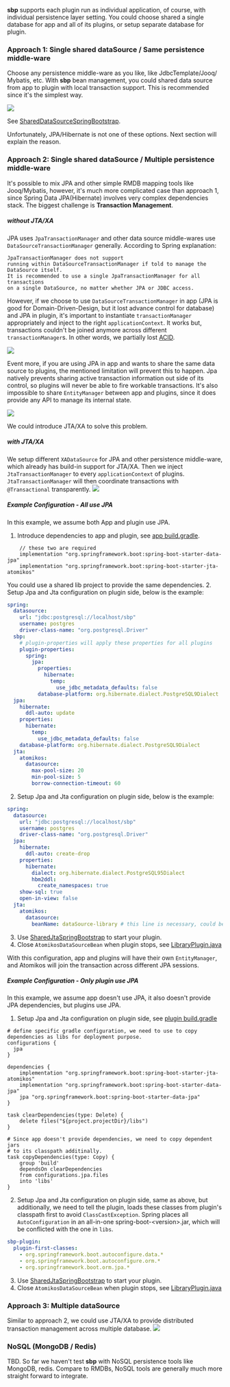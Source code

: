 **sbp** supports each plugin run as individual application, of
course, with individual persistence layer setting. You could choose shared
a single database for app and all of its plugins, or setup separate database
for plugin.

### Approach 1: Single shared dataSource / Same persistence middle-ware  
Choose any persistence middle-ware as you like, like JdbcTemplate/Jooq/
Mybatis, etc. With **sbp** bean management, 
you could shared data source from app to plugin with local
transaction support. This is recommended since it's the simplest way.

![](persistence_1.png?raw=true)

See [SharedDataSourceSpringBootstrap](../sbp-core/src/main/java/org/laxture/sbp/spring/boot/SharedDataSourceSpringBootstrap.java).

Unfortunately, JPA/Hibernate is not one of these options. Next section will explain
the reason.

### Approach 2: Single shared dataSource / Multiple persistence middle-ware
It's possible to mix JPA and other simple RMDB mapping tools like Jooq/Mybatis,
however, it's much more complicated case than approach 1, since Spring Data JPA(Hibernate)
involves very complex dependencies stack. The biggest challenge is **Transaction
Management**.

##### without JTA/XA
JPA uses `JpaTransactionManager` and other data source middle-wares use `DataSourceTransactionManager` generally.
According to Spring explanation:
```
JpaTransactionManager does not support 
running within DataSourceTransactionManager if told to manage the DataSource itself.
It is recommended to use a single JpaTransactionManager for all transactions
on a single DataSource, no matter whether JPA or JDBC access.
```
However, if we choose to use `DataSourceTransactionManager` in app 
(JPA is good for Domain-Driven-Design, but it lost advance control for database) 
and JPA in plugin, it's important to instantiate `transactionManager` appropriately
and inject to the right `applicationContext`. It works but, transactions couldn't be joined
anymore across different `transactionManager`s. In other words, we partially lost 
[ACID](https://en.wikipedia.org/wiki/ACID).

![](persistence_2.png?raw=true)

Event more, if you are using JPA in app and wants to share the same data source to plugins, the mentioned
limitation will prevent this to happen. Jpa natively prevents sharing active transaction information
out side of its control, so plugins will never be able to fire workable transactions. It's also 
impossible to share `EntityManager` between app and plugins, since it does provide any API to 
manage its internal state.

![](persistence_5.png?raw=true)

We could introduce JTA/XA to solve this problem.

##### with JTA/XA
We setup different `XADataSource` for JPA and other persistence middle-ware,
which already has build-in support for JTA/XA. Then we inject `JtaTransactionManager`
to every `applicationContext` of plugins. `JtaTransactionManager` will then
coordinate transactions with `@Transactional` transparently.
![](persistence_3.png?raw=true)

##### Example Configuration - All use JPA
In this example, we assume both App and plugin use JPA. 
1. Introduce dependencies to app and plugin, see [app build.gradle](/demo-jpa/build.gradle).
```
    // these two are required 
    implementation "org.springframework.boot:spring-boot-starter-data-jpa"
    implementation "org.springframework.boot:spring-boot-starter-jta-atomikos"
```
  You could use a shared lib project to provide the same dependencies.
2. Setup Jpa and Jta configuration on plugin side, below is the example:
```yml
spring:
  datasource:
    url: "jdbc:postgresql://localhost/sbp"
    username: postgres
    driver-class-name: "org.postgresql.Driver"
  sbp:
    # plugin-properties will apply these properties for all plugins
    plugin-properties:
      spring:
        jpa:
          properties:
            hibernate:
              temp:
                use_jdbc_metadata_defaults: false
          database-platform: org.hibernate.dialect.PostgreSQL9Dialect
  jpa:
    hibernate:
      ddl-auto: update
    properties:
      hibernate:
        temp:
          use_jdbc_metadata_defaults: false
    database-platform: org.hibernate.dialect.PostgreSQL9Dialect
  jta:
    atomikos:
      datasource:
        max-pool-size: 20
        min-pool-size: 5
        borrow-connection-timeout: 60
```
2. Setup Jpa and Jta configuration on plugin side, below is the example:
```yml
spring:
  datasource:
    url: "jdbc:postgresql://localhost/sbp"
    username: postgres
    driver-class-name: "org.postgresql.Driver"
  jpa:
    hibernate:
      ddl-auto: create-drop
    properties:
      hibernate:
        dialect: org.hibernate.dialect.PostgreSQL95Dialect
        hbm2ddl:
          create_namespaces: true
    show-sql: true
    open-in-view: false
  jta:
    atomikos:
      datasource:
        beanName: dataSource-library # this line is necessary, could be any name except "dataSource" 
```
3. Use [SharedJtaSpringBootstrap](../sbp-core/src/main/java/org/laxture/sbp/spring/boot/SharedJtaSpringBootstrap.java)
   to start your plugin.
4. Close `AtomikosDataSourceBean` when plugin stops, see [LibraryPlugin.java](/plugins/demo-plugin-library/src/main/java/demo/sbp/library/LibraryPlugin.java)

With this configuration, app and plugins will have their own `EntityManager`, and Atomikos will 
join the transaction across different JPA sessions.

##### Example Configuration - Only plugin use JPA
In this example, we assume app doesn't use JPA, it also doesn't provide JPA dependencies, but plugins use JPA.
1. Setup Jpa and Jta configuration on plugin side, see [plugin build.gradle](plugins/demo-plugin-library/build.gradle)
```
# define specific gradle configuration, we need to use to copy dependencies as libs for deployment purpose.
configurations {
  jpa
}

dependencies {
    implementation "org.springframework.boot:spring-boot-starter-jta-atomikos"
    implementation "org.springframework.boot:spring-boot-starter-data-jpa"
    jpa "org.springframework.boot:spring-boot-starter-data-jpa"
}

task clearDependencies(type: Delete) {
    delete files("${project.projectDir}/libs")
}

# Since app doesn't provide dependencies, we need to copy dependent jars
# to its classpath additinally.
task copyDependencies(type: Copy) {
    group 'build'
    dependsOn clearDependencies
    from configurations.jpa.files
    into 'libs'
}
```
2. Setup Jpa and Jta configuration on plugin side, same as above, but additionally, 
   we need to tell the plugin, loads these classes from plugin's classpath first to avoid `ClassCastException`.
   Spring places all `AutoConfiguration` in an all-in-one spring-boot-\<version\>.jar, which
   will be conflicted with the one in `libs`.
```yml
sbp-plugin:
  plugin-first-classes:
    - org.springframework.boot.autoconfigure.data.*
    - org.springframework.boot.autoconfigure.orm.*
    - org.springframework.boot.orm.jpa.*
```
3. Use [SharedJtaSpringBootstrap](../sbp-core/src/main/java/org/laxture/sbp/spring/boot/SharedJtaSpringBootstrap.java)
   to start your plugin.
4. Close `AtomikosDataSourceBean` when plugin stops, see [LibraryPlugin.java](/plugins/demo-plugin-library/src/main/java/demo/sbp/library/LibraryPlugin.java)

### Approach 3: Multiple dataSource
Similar to approach 2, we could use JTA/XA to provide distributed transaction
management across multiple database.
![](persistence_4.png?raw=true)

### NoSQL (MongoDB / Redis)
TBD. So far we haven't test **sbp** with NoSQL persistence
tools like MongoDB, redis. Compare to RMDBs, NoSQL tools are generally
much more straight forward to integrate.